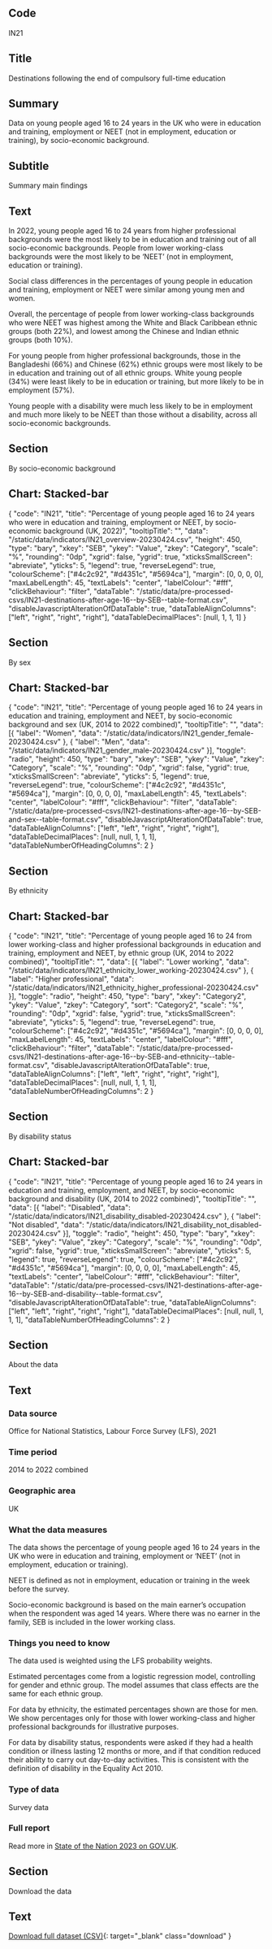 ## Code
IN21

## Title
Destinations following the end of compulsory full-time education

## Summary
Data on young people aged 16 to 24 years in the UK who were in education and training, employment or NEET
(not in employment, education or training), by socio-economic background.

## Subtitle
Summary main findings

## Text
In 2022, young people aged 16 to 24 years from higher professional backgrounds were the most likely to be in
education and training out of all socio-economic backgrounds.
People from lower working-class backgrounds were the most likely to be ‘NEET’ (not in employment, education or training).

Social class differences in the percentages of young people in education and training, employment or NEET were similar
among young men and women.

Overall, the percentage of people from lower working-class backgrounds who were NEET was highest among the White and
Black Caribbean ethnic groups (both 22%), and lowest among the Chinese and Indian ethnic groups (both 10%).

For young people from higher professional backgrounds, those in the Bangladeshi (66%) and Chinese (62%) ethnic groups
were most likely to be in education and training out of all ethnic groups. White young people (34%) were least likely
to be in education or training, but more likely to be in employment (57%).

Young people with a disability were much less likely to be in employment and much more likely to be NEET than those
without a disability, across all socio-economic backgrounds.

## Section
By socio-economic background

## Chart: Stacked-bar
{
    "code": "IN21",
    "title": "Percentage of young people aged 16 to 24 years who were in education and training, employment or NEET, by socio-economic background (UK, 2022)",
    "tooltipTitle": "",
    "data": "/static/data/indicators/IN21_overview-20230424.csv",
    "height": 450,
    "type": "bary",
    "xkey": "SEB",
    "ykey": "Value",
    "zkey": "Category",
    "scale": "%",
    "rounding": "0dp",
    "xgrid": false,
    "ygrid": true,
    "xticksSmallScreen": "abreviate",
    "yticks": 5,
    "legend": true,
    "reverseLegend": true,
    "colourScheme": ["#4c2c92", "#d4351c", "#5694ca"],
    "margin": [0, 0, 0, 0],
    "maxLabelLength": 45,
    "textLabels": "center",
    "labelColour": "#fff",
    "clickBehaviour": "filter",
    "dataTable": "/static/data/pre-processed-csvs/IN21-destinations-after-age-16--by-SEB--table-format.csv",
    "disableJavascriptAlterationOfDataTable": true,
    "dataTableAlignColumns": ["left", "right", "right", "right"],
    "dataTableDecimalPlaces": [null, 1, 1, 1]
}

## Section
By sex

## Chart: Stacked-bar
{
    "code": "IN21",
    "title": "Percentage of young people aged 16 to 24 years in education and training, employment and NEET, by socio-economic background and sex (UK, 2014 to 2022 combined)",
    "tooltipTitle": "",
    "data": [{
        "label": "Women",
        "data": "/static/data/indicators/IN21_gender_female-20230424.csv"
    }, {
        "label": "Men",
        "data": "/static/data/indicators/IN21_gender_male-20230424.csv"
    }],
    "toggle": "radio",
    "height": 450,
    "type": "bary",
    "xkey": "SEB",
    "ykey": "Value",
    "zkey": "Category",
    "scale": "%",
    "rounding": "0dp",
    "xgrid": false,
    "ygrid": true,
    "xticksSmallScreen": "abreviate",
    "yticks": 5,
    "legend": true,
    "reverseLegend": true,
    "colourScheme": ["#4c2c92", "#d4351c", "#5694ca"],
    "margin": [0, 0, 0, 0],
    "maxLabelLength": 45,
    "textLabels": "center",
    "labelColour": "#fff",
    "clickBehaviour": "filter",
    "dataTable": "/static/data/pre-processed-csvs/IN21-destinations-after-age-16--by-SEB-and-sex--table-format.csv",
    "disableJavascriptAlterationOfDataTable": true,
    "dataTableAlignColumns": ["left", "left", "right", "right", "right"],
    "dataTableDecimalPlaces": [null, null, 1, 1, 1],
    "dataTableNumberOfHeadingColumns": 2
}

## Section
By ethnicity

## Chart: Stacked-bar
{
    "code": "IN21",
    "title": "Percentage of young people aged 16 to 24 from lower working-class and higher professional backgrounds in education and training, employment and NEET, by ethnic group (UK, 2014 to 2022 combined)",
    "tooltipTitle": "",
    "data": [{
        "label": "Lower working",
        "data": "/static/data/indicators/IN21_ethnicity_lower_working-20230424.csv"
    }, {
        "label": "Higher professional",
        "data": "/static/data/indicators/IN21_ethnicity_higher_professional-20230424.csv"
    }],
    "toggle": "radio",
    "height": 450,
    "type": "bary",
    "xkey": "Category2",
    "ykey": "Value",
    "zkey": "Category",
    "sort": "Category2",
    "scale": "%",
    "rounding": "0dp",
    "xgrid": false,
    "ygrid": true,
    "xticksSmallScreen": "abreviate",
    "yticks": 5,
    "legend": true,
    "reverseLegend": true,
    "colourScheme": ["#4c2c92", "#d4351c", "#5694ca"],
    "margin": [0, 0, 0, 0],
    "maxLabelLength": 45,
    "textLabels": "center",
    "labelColour": "#fff",
    "clickBehaviour": "filter",
    "dataTable": "/static/data/pre-processed-csvs/IN21-destinations-after-age-16--by-SEB-and-ethnicity--table-format.csv",
    "disableJavascriptAlterationOfDataTable": true,
    "dataTableAlignColumns": ["left", "left", "right", "right", "right"],
    "dataTableDecimalPlaces": [null, null, 1, 1, 1],
    "dataTableNumberOfHeadingColumns": 2
}

## Section
By disability status

## Chart: Stacked-bar
{
    "code": "IN21",
    "title": "Percentage of young people aged 16 to 24 years in education and training, employment, and NEET, by socio-economic background and disability (UK, 2014 to 2022 combined)",
    "tooltipTitle": "",
    "data": [{
        "label": "Disabled",
        "data": "/static/data/indicators/IN21_disability_disabled-20230424.csv"
    }, {
        "label": "Not disabled",
        "data": "/static/data/indicators/IN21_disability_not_disabled-20230424.csv"
    }],
    "toggle": "radio",
    "height": 450,
    "type": "bary",
    "xkey": "SEB",
    "ykey": "Value",
    "zkey": "Category",
    "scale": "%",
    "rounding": "0dp",
    "xgrid": false,
    "ygrid": true,
    "xticksSmallScreen": "abreviate",
    "yticks": 5,
    "legend": true,
    "reverseLegend": true,
    "colourScheme": ["#4c2c92", "#d4351c", "#5694ca"],
    "margin": [0, 0, 0, 0],
    "maxLabelLength": 45,
    "textLabels": "center",
    "labelColour": "#fff",
    "clickBehaviour": "filter",
    "dataTable": "/static/data/pre-processed-csvs/IN21-destinations-after-age-16--by-SEB-and-disability--table-format.csv",
    "disableJavascriptAlterationOfDataTable": true,
    "dataTableAlignColumns": ["left", "left", "right", "right", "right"],
    "dataTableDecimalPlaces": [null, null, 1, 1, 1],
    "dataTableNumberOfHeadingColumns": 2
}

## Section
About the data

## Text
### Data source
Office for National Statistics, Labour Force Survey (LFS), 2021

### Time period
2014 to 2022 combined

### Geographic area
UK

### What the data measures
The data shows the percentage of young people aged 16 to 24 years in the UK who were in education and training,
employment or ‘NEET’ (not in employment, education or training).

NEET is defined as not in employment, education or training in the week before the survey. 

Socio-economic background is based on the main earner’s occupation when the respondent was aged 14 years.
Where there was no earner in the family, SEB is included in the lower working class. 

### Things you need to know
The data used is weighted using the LFS probability weights. 

Estimated percentages come from a logistic regression model, controlling for gender and ethnic group.
The model assumes that class effects are the same for each ethnic group. 

For data by ethnicity, the estimated percentages shown are those for men. We show percentages only for those with
lower working-class and higher professional backgrounds for illustrative purposes.

For data by disability status, respondents were asked if they had a health condition or illness lasting 12 months or
more, and if that condition reduced their ability to carry out day-to-day activities.
This is consistent with the definition of disability in the Equality Act 2010.

### Type of data
Survey data

### Full report
Read more in [State of the Nation 2023 on GOV.UK](https://www.gov.uk/government/publications/state-of-the-nation-2023-people-and-places).

## Section
Download the data

## Text
[Download full dataset (CSV)](/static/data/full-datasets/IN21-destinations-after-age-16--full-dataset.csv){: target="_blank" class="download" }

